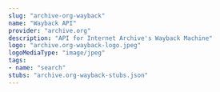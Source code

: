 ```yaml
---
slug: "archive-org-wayback"
name: "Wayback API"
provider: "archive.org"
description: "API for Internet Archive's Wayback Machine"
logo: "archive.org-wayback-logo.jpeg"
logoMediaType: "image/jpeg"
tags:
- name: "search"
stubs: "archive.org-wayback-stubs.json"
---
```

